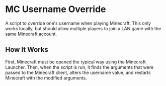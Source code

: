 # MC Username Override

A script to override one's username when playing Minecraft. This only works locally, but should allow multiple players to join a LAN game with the same Minecraft account.

## How It Works

First, Minecraft must be opened the typical way using the Minecraft Launcher. Then, when the script is run, it finds the arguments that were passed to the Minecraft client, alters the username value, and restarts Minecraft with the modified arguments.
